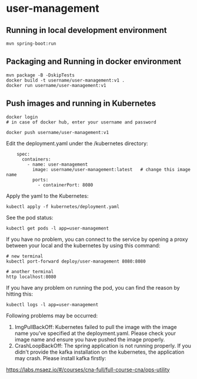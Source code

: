 # user-management

## Running in local development environment

```
mvn spring-boot:run
```

## Packaging and Running in docker environment

```
mvn package -B -DskipTests
docker build -t username/user-management:v1 .
docker run username/user-management:v1
```

## Push images and running in Kubernetes

```
docker login 
# in case of docker hub, enter your username and password

docker push username/user-management:v1
```

Edit the deployment.yaml under the /kubernetes directory:
```
    spec:
      containers:
        - name: user-management
          image: username/user-management:latest   # change this image name
          ports:
            - containerPort: 8080

```

Apply the yaml to the Kubernetes:
```
kubectl apply -f kubernetes/deployment.yaml
```

See the pod status:
```
kubectl get pods -l app=user-management
```

If you have no problem, you can connect to the service by opening a proxy between your local and the kubernetes by using this command:
```
# new terminal
kubectl port-forward deploy/user-management 8080:8080

# another terminal
http localhost:8080
```

If you have any problem on running the pod, you can find the reason by hitting this:
```
kubectl logs -l app=user-management
```

Following problems may be occurred:

1. ImgPullBackOff:  Kubernetes failed to pull the image with the image name you've specified at the deployment.yaml. Please check your image name and ensure you have pushed the image properly.
1. CrashLoopBackOff: The spring application is not running properly. If you didn't provide the kafka installation on the kubernetes, the application may crash. Please install kafka firstly:

https://labs.msaez.io/#/courses/cna-full/full-course-cna/ops-utility

